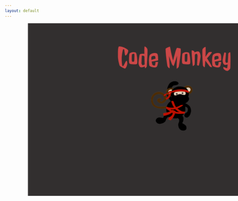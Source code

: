 ```yaml
---
layout: default
---
```



<img id ="home" src="/images/frontend.png" style="width:900px;height:543px;">

<style>
    #home{
        position:absolute;
        left: 300px;
    }
</style>

